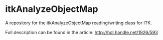 itkAnalyzeObjectMap
===================

A repository for the itkAnalyzeObjectMap reading/writing class
for ITK.

Full description can be found in the article:
http://hdl.handle.net/1926/593

